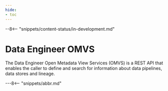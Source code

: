 ```yaml
---
hide:
- toc
---
```


<!-- SPDX-License-Identifier: CC-BY-4.0 -->
<!-- Copyright Contributors to the Egeria project. -->

--8<-- "snippets/content-status/in-development.md"

# Data Engineer OMVS

The Data Engineer Open Metadata View Services (OMVS) is a REST API that enables the caller to define and search for information about data pipelines, data stores and lineage.

---8<-- "snippets/abbr.md"






